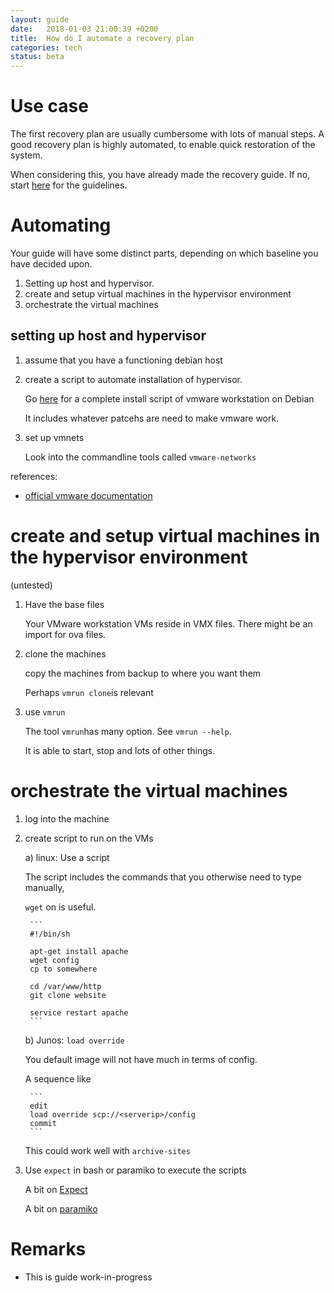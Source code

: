 ```yaml
---
layout: guide
date:   2018-01-03 21:00:39 +0200
title:  How do I automate a recovery plan
categories: tech
status: beta
---
```


# Use case

The first recovery plan are usually cumbersome with lots of manual steps. A good recovery plan is highly automated, to enable quick restoration of the system.

When considering this, you have already made the recovery guide. If no, start [here](creating_recovery_plans.html) for the guidelines.

# Automating 

Your guide will have some distinct parts, depending on which baseline you have decided upon.
1. Setting up host and hypervisor.
2. create and setup virtual machines in the hypervisor environment
3. orchestrate the virtual machines

## setting up host and hypervisor

1. assume that you have a functioning debian host

2. create a script to automate installation of hypervisor.

    Go [here](https://gist.github.com/moozer/831ee13acec17dfc9a35d32caafe067f/raw/96dbe927a6186295d2cc9bdfd3b9d15d53e65916/install_vmware.sh) for a complete install script of vmware workstation on Debian

    It includes whatever patcehs are need to make vmware work.
    
3. set up vmnets
   
   Look into the commandline tools called `vmware-networks`

references: 
* [official vmware documentation](https://docs.vmware.com/en/VMware-Workstation-Pro/index.html)

# create and setup virtual machines in the hypervisor environment

(untested)

1. Have the base files

    Your VMware workstation VMs reside in VMX files. There might be an import for ova files.
    
2. clone the machines

    copy the machines from backup to where you want them
    
    Perhaps `vmrun clone`is relevant
    
    
3. use `vmrun`

    The tool `vmrun`has many option. See `vmrun --help`. 
    
    It is able to start, stop and lots of other things.
    
    
# orchestrate the virtual machines

1. log into the machine

2. create script to run on the VMs

    a) linux: Use a script

    The script includes the commands that you otherwise need to type manually,

    `wget` on is useful.

        ```
        #!/bin/sh

        apt-get install apache
        wget config
        cp to somewhere

        cd /var/www/http
        git clone website

        service restart apache
        ```

    b) Junos: `load override`

    You default image will not have much in terms of config.

    A sequence like

        ```
        edit
        load override scp://<serverip>/config
        commit
        ```

    This could work well with `archive-sites`

3. Use `expect` in bash or paramiko to execute the scripts

    A bit on [Expect](https://likegeeks.com/expect-command/)
    
    A bit on [paramiko](https://likegeeks.com/expect-command/)

# Remarks

* This is guide work-in-progress
